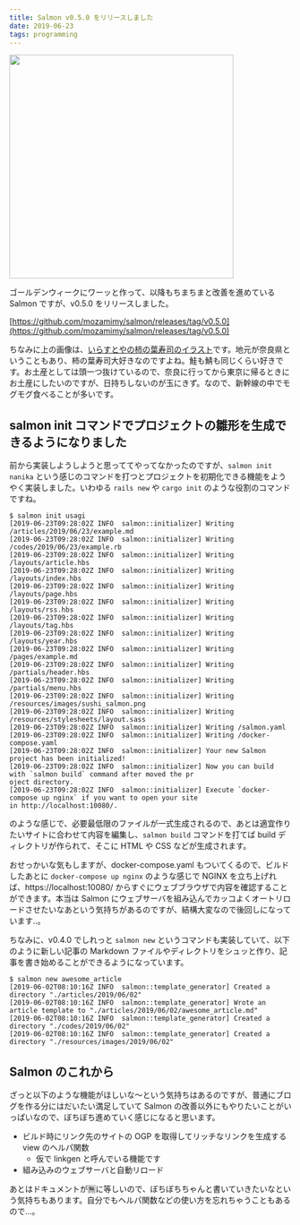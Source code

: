 ```yaml
---
title: Salmon v0.5.0 をリリースしました
date: 2019-06-23
tags: programming
---
```


<img src="/images/2019/06/23/kakinohazushi.png" style="width: 400px;">

ゴールデンウィークにワーッと作って、以降もちまちまと改善を進めている Salmon ですが、v0.5.0 をリリースしました。

[https://github.com/mozamimy/salmon/releases/tag/v0.5.0](https://github.com/mozamimy/salmon/releases/tag/v0.5.0)

ちなみに上の画像は、[いらすとやの柿の葉寿司のイラスト](https://www.irasutoya.com/2014/11/blog-post_63.html)です。地元が奈良県ということもあり、柿の葉寿司大好きなのですよね。鮭も鯖も同じくらい好きです。お土産としては頭一つ抜けているので、奈良に行ってから東京に帰るときにお土産にしたいのですが、日持ちしないのが玉にきず。なので、新幹線の中でモグモグ食べることが多いです。

## salmon init コマンドでプロジェクトの雛形を生成できるようになりました

前から実装しようしようと思っててやってなかったのですが、`salmon init nanika` という感じのコマンドを打つとプロジェクトを初期化できる機能をようやく実装しました。いわゆる `rails new` や `cargo init` のような役割のコマンドですね。

```
$ salmon init usagi
[2019-06-23T09:28:02Z INFO  salmon::initializer] Writing /articles/2019/06/23/example.md
[2019-06-23T09:28:02Z INFO  salmon::initializer] Writing /codes/2019/06/23/example.rb
[2019-06-23T09:28:02Z INFO  salmon::initializer] Writing /layouts/article.hbs
[2019-06-23T09:28:02Z INFO  salmon::initializer] Writing /layouts/index.hbs
[2019-06-23T09:28:02Z INFO  salmon::initializer] Writing /layouts/page.hbs
[2019-06-23T09:28:02Z INFO  salmon::initializer] Writing /layouts/rss.hbs
[2019-06-23T09:28:02Z INFO  salmon::initializer] Writing /layouts/tag.hbs
[2019-06-23T09:28:02Z INFO  salmon::initializer] Writing /layouts/year.hbs
[2019-06-23T09:28:02Z INFO  salmon::initializer] Writing /pages/example.md
[2019-06-23T09:28:02Z INFO  salmon::initializer] Writing /partials/header.hbs
[2019-06-23T09:28:02Z INFO  salmon::initializer] Writing /partials/menu.hbs
[2019-06-23T09:28:02Z INFO  salmon::initializer] Writing /resources/images/sushi_salmon.png
[2019-06-23T09:28:02Z INFO  salmon::initializer] Writing /resources/stylesheets/layout.sass
[2019-06-23T09:28:02Z INFO  salmon::initializer] Writing /salmon.yaml
[2019-06-23T09:28:02Z INFO  salmon::initializer] Writing /docker-compose.yaml
[2019-06-23T09:28:02Z INFO  salmon::initializer] Your new Salmon project has been initialized!
[2019-06-23T09:28:02Z INFO  salmon::initializer] Now you can build with `salmon build` command after moved the pr
oject directory.
[2019-06-23T09:28:02Z INFO  salmon::initializer] Execute `docker-compose up nginx` if you want to open your site
in http://localhost:10080/.
```

のような感じで、必要最低限のファイルが一式生成されるので、あとは適宜作りたいサイトに合わせて内容を編集し、`salmon build` コマンドを打てば build ディレクトリが作られて、そこに HTML や CSS などが生成されます。

おせっかいな気もしますが、docker-compose.yaml もついてくるので、ビルドしたあとに `docker-compose up nginx` のような感じで NGINX を立ち上げれば、https://localhost:10080/ からすぐにウェブブラウザで内容を確認することができます。本当は Salmon にウェブサーバを組み込んでカッコよくオートリロードさせたいなあという気持ちがあるのですが、結構大変なので後回しになっています..。

ちなみに、v0.4.0 でしれっと `salmon new` というコマンドも実装していて、以下のように新しい記事の Markdown ファイルやディレクトリをシュッと作り、記事を書き始めることができるようになっています。

```
$ salmon new awesome_article
[2019-06-02T08:10:16Z INFO  salmon::template_generator] Created a directory "./articles/2019/06/02"
[2019-06-02T08:10:16Z INFO  salmon::template_generator] Wrote an article template to "./articles/2019/06/02/awesome_article.md"
[2019-06-02T08:10:16Z INFO  salmon::template_generator] Created a directory "./codes/2019/06/02"
[2019-06-02T08:10:16Z INFO  salmon::template_generator] Created a directory "./resources/images/2019/06/02"
```

## Salmon のこれから

ざっと以下のような機能がほしいな〜という気持ちはあるのですが、普通にブログを作る分にはだいたい満足していて Salmon の改善以外にもやりたいことがいっぱいなので、ぼちぼち進めていく感じになると思います。

- ビルド時にリンク先のサイトの OGP を取得してリッチなリンクを生成する view のヘルパ関数
    - 仮で linkgen と呼んでいる機能です
- 組み込みのウェブサーバと自動リロード

あとはドキュメントが🈚️に等しいので、ぼちぼちちゃんと書いていきたいなという気持ちもあります。自分でもヘルパ関数などの使い方を忘れちゃうこともあるので...。
